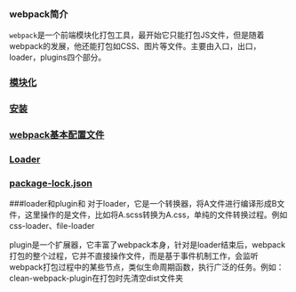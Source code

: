 ### webpack简介

`webpack`是一个前端模块化打包工具，最开始它只能打包JS文件，但是随着webpack的发展，他还能打包如CSS、图片等文件。主要由入口，出口，loader，plugins四个部分。

### [模块化](模块化.md)

### [安装](安装.md)

### [webpack基本配置文件](webpack配置文件.md)

### [Loader](loader.md)

### [package-lock.json](./package-lock.json.md)
###loader和plugin和
对于loader，它是一个转换器，将A文件进行编译形成B文件，这里操作的是文件，比如将A.scss转换为A.css，单纯的文件转换过程。例如css-loader、file-loader

plugin是一个扩展器，它丰富了webpack本身，针对是loader结束后，webpack打包的整个过程，它并不直接操作文件，而是基于事件机制工作，会监听webpack打包过程中的某些节点，类似生命周期函数，执行广泛的任务。例如：clean-webpack-plugin在打包时先清空dist文件夹
